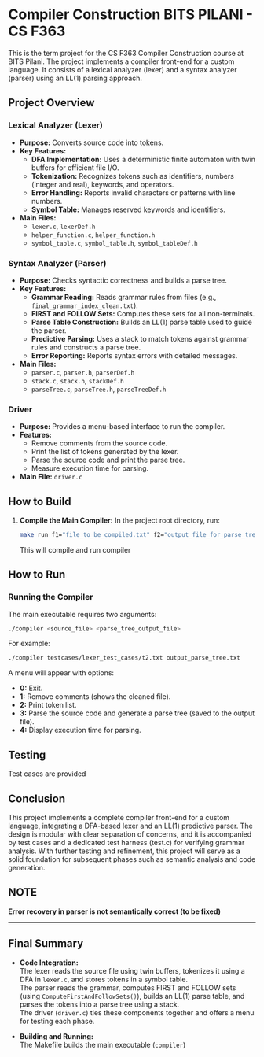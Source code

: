 # Compiler Construction BITS PILANI - CS F363

This is the term project for the CS F363 Compiler Construction course at BITS Pilani. The project implements a compiler front-end for a custom language. It consists of a lexical analyzer (lexer) and a syntax analyzer (parser) using an LL(1) parsing approach.

## Project Overview

### Lexical Analyzer (Lexer)
- **Purpose:** Converts source code into tokens.
- **Key Features:**
  - **DFA Implementation:** Uses a deterministic finite automaton with twin buffers for efficient file I/O.
  - **Tokenization:** Recognizes tokens such as identifiers, numbers (integer and real), keywords, and operators.
  - **Error Handling:** Reports invalid characters or patterns with line numbers.
  - **Symbol Table:** Manages reserved keywords and identifiers.
- **Main Files:**
  - `lexer.c`, `lexerDef.h`
  - `helper_function.c`, `helper_function.h`
  - `symbol_table.c`, `symbol_table.h`, `symbol_tableDef.h`

### Syntax Analyzer (Parser)
- **Purpose:** Checks syntactic correctness and builds a parse tree.
- **Key Features:**
  - **Grammar Reading:** Reads grammar rules from files (e.g., `final_grammar_index_clean.txt`).
  - **FIRST and FOLLOW Sets:** Computes these sets for all non-terminals.
  - **Parse Table Construction:** Builds an LL(1) parse table used to guide the parser.
  - **Predictive Parsing:** Uses a stack to match tokens against grammar rules and constructs a parse tree.
  - **Error Reporting:** Reports syntax errors with detailed messages.
- **Main Files:**
  - `parser.c`, `parser.h`, `parserDef.h`
  - `stack.c`, `stack.h`, `stackDef.h`
  - `parseTree.c`, `parseTree.h`, `parseTreeDef.h`

### Driver
- **Purpose:** Provides a menu-based interface to run the compiler.
- **Features:**
  - Remove comments from the source code.
  - Print the list of tokens generated by the lexer.
  - Parse the source code and print the parse tree.
  - Measure execution time for parsing.
- **Main File:** `driver.c`

## How to Build

1. **Compile the Main Compiler:**
   In the project root directory, run:
   ```bash
   make run f1="file_to_be_compiled.txt" f2="output_file_for_parse_tree.txt"
   ```
   This will compile and run compiler

## How to Run

### Running the Compiler
The main executable requires two arguments:
```bash
./compiler <source_file> <parse_tree_output_file>
```
For example:
```bash
./compiler testcases/lexer_test_cases/t2.txt output_parse_tree.txt
```
A menu will appear with options:
- **0:** Exit.
- **1:** Remove comments (shows the cleaned file).
- **2:** Print token list.
- **3:** Parse the source code and generate a parse tree (saved to the output file).
- **4:** Display execution time for parsing.

## Testing

Test cases are provided

## Conclusion

This project implements a complete compiler front-end for a custom language, integrating a DFA-based lexer and an LL(1) predictive parser. The design is modular with clear separation of concerns, and it is accompanied by test cases and a dedicated test harness (test.c) for verifying grammar analysis. With further testing and refinement, this project will serve as a solid foundation for subsequent phases such as semantic analysis and code generation.

## NOTE

**Error recovery in parser is not semantically correct (to be fixed)**

---

## Final Summary

- **Code Integration:**  
  The lexer reads the source file using twin buffers, tokenizes it using a DFA in `lexer.c`, and stores tokens in a symbol table.  
  The parser reads the grammar, computes FIRST and FOLLOW sets (using `ComputeFirstAndFollowSets()`), builds an LL(1) parse table, and parses the tokens into a parse tree using a stack.  
  The driver (`driver.c`) ties these components together and offers a menu for testing each phase.

- **Building and Running:**  
  The Makefile builds the main executable (`compiler`)

